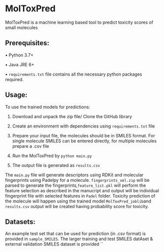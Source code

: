 # MolToxPred
MolToxPred is a machine learning based tool to predict toxicity scores of small molecules


## Prerequisites:

•	Python 3.7+

•	Java JRE 6+

•	`requirements.txt` file contains all the necessary python packages required.

## Usage:

To use the trained models for predictions:

1. Download and unpack the zip file/ Clone the GitHub library 

2. Create an environment with dependencies using `requirements.txt` file

3. Prepare your input file, the molecules should be in SMILES format. For single molecule SMILES can be entered directly, for multiple molecules prepare a .csv file 

4. Run the MolToxPred by `python main.py`

5. The output file is generated as `results.csv` 
  
The `main.py` file will generate descriptors using RDKit and molecular fingerprints using Padelpy for a molecule. `fingerprints_xml.zip` will be parsed to generate the fingerprints,`feature_list.pkl` will perform the feature selection as described in the manucript and output will be individual fingerprint file with selected features in `Padel` folder. Toxicity prediction of the molecule will happen using the trained model `MolToxPred_joblib`and `results.csv` output will be created having probability score for toxicity.

## Datasets:
An example test set that can be used for prediction (in .csv format) is provided in `sample_SMILES`. The larger training and test SMILES datAset & external validation SMILES dataset is provided ``
